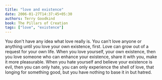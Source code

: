 ```yaml
---
title: "love and existence"
date: 2006-01-27T14:37:45+05:30
authors: Terry Goodkind
book: The Pillars of Creation
tags: ["love", "existence"]
---
```

 You don't have any idea what love really is. You can't love anyone or anything until you love your own existence, first. Love can grow out of a request for your own life. When you love yourself, your own existence, then you love someone who can enhance your existence, share it with you, make it more pleasurable. When you hate yourself and believe your existence is evil, then you can only hate, you can only experience the shell of love, that longing for something good, but you have nothing to base it in but hatred.
